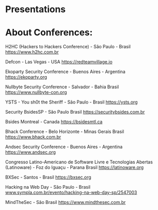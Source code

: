 # Presentations
# About Conferences:

H2HC (Hackers to Hackers Conference) - São Paulo - Brasil 
https://www.h2hc.com.br

Defcon - Las Vegas - USA 
https://redteamvillage.io

Ekoparty Security Conference - Buenos Aires - Argentina 
https://ekoparty.org

Nullbyte Security Conference - Salvador - Bahia Brasil 
https://www.nullbyte-con.org

YSTS - You sh0t the Sheriff - São Paulo - Brasil 
https://ysts.org

Security BsidesSP - São Paulo Brasil 
https://securitybsides.com.br

Bsides Montreal - Canada
https://bsidesmtl.ca

Bhack Conference - Belo Horizonte - Minas Gerais Brasil 
https://www.bhack.com.br

Andsec Security Conference - Buenos Aires - Argentina 
https://www.andsec.org

Congresso Latino-Americano de Software Livre e Tecnologias Abertas (Latinoware) - Foz do Iguaçu - Parana Brasil 
https://latinoware.org

BXSec - Santos - Brasil
https://bxsec.org

Hacking na Web Day - São Paulo - Brasil
www.sympla.com.br/evento/hacking-na-web-day-sp/2547003

MindTheSec - São Brasil
https://www.mindthesec.com.br
